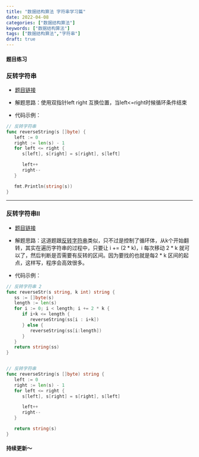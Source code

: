 ```yaml
---
title: "数据结构算法 字符串学习篇"
date: 2022-04-08
categories: ["数据结构算法"]
keywords: ["数据结构算法"]
tags: ["数据结构算法","字符串"]
draft: true
---
```


#### 题目练习

### 反转字符串

- [题目链接](https://leetcode.cn/problems/reverse-string/submissions/)

- 解题思路：使用双指针left right  互换位置，当left<=right时候循环条件结束

- 代码示例：

```Go
// 反转字符串
func reverseString(s []byte) {
   left := 0
   right := len(s) - 1
   for left <= right {
      s[left], s[right] = s[right], s[left]

      left++
      right--
   }

   fmt.Println(string(s))
}
```

---

### **反转字符串II**

- [题目链接](https://leetcode.cn/problems/reverse-string-ii/)

- 解题思路：这道题跟[反转字符串](https://leetcode.cn/problems/reverse-string/submissions/)类似，只不过是控制了循环体，从k个开始翻转，其实在遍历字符串的过程中，只要让 i += (2 * k)，i 每次移动 2 * k 就可以了，然后判断是否需要有反转的区间。因为要找的也就是每2 * k 区间的起点，这样写，程序会高效很多。

- 代码示例：

```go
// 反转字符串 2
func reverseStr(s string, k int) string {
   ss := []byte(s)
   length := len(s)
   for i := 0; i < length; i += 2 * k {
      if i+k <= length {
         reverseString(ss[i : i+k])
      } else {
         reverseString(ss[i:length])
      }
   }
   return string(ss)
}


// 反转字符串
func reverseString(s []byte) string {
   left := 0
   right := len(s) - 1
   for left <= right {
      s[left], s[right] = s[right], s[left]

      left++
      right--
   }

   return string(s)
}
```

#### 持续更新～
